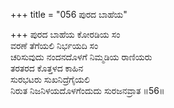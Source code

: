 +++
title = "056 ಪುರದ ಬಾಹೆಯ"

+++
ಪುರದ ಬಾಹೆಯ ಕೋರಡಿಯ ಸಂ  
ವರಣೆ ತೆಗೆಯಲಿ ನಿರ್ಭಯದಿ ಸಂ  
ಚರಿಸುವುದು ನಂದನದೊಳಗೆ ನಿಮ್ಮಡಿಯ ರಾಣಿಯರು   
ತರತರದ ಕೊತ್ತಳದ ಕಾಹಿನ  
ಸುರಭಟರು ಸುಖನಿದ್ರೆಗೈಯಲಿ  
ನಿರುತ ನಿಜನಿಳಯದೊಳಗೆಂದುದು ಸುರಜನವ್ರಾತ     ॥56॥